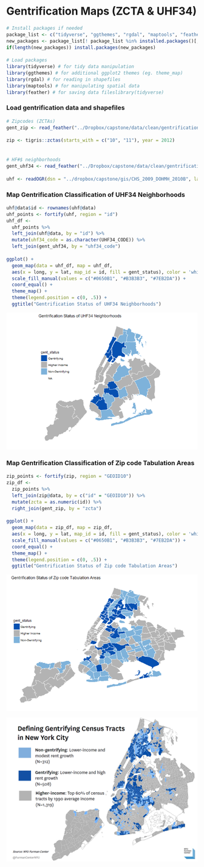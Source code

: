 Gentrification Maps (ZCTA & UHF34)
================

``` r
# Install packages if needed
package_list <- c("tidyverse", "ggthemes", "rgdal", "maptools", "feather")
new_packages <- package_list[! package_list %in% installed.packages()[,"Package"]]
if(length(new_packages)) install.packages(new_packages)

# Load packages
library(tidyverse) # for tidy data manipulation
library(ggthemes) # for additional ggplot2 themes (eg. theme_map)
library(rgdal) # for reading in shapefiles
library(maptools) # for manipulating spatial data
library(feather) # for saving data fileslibrary(tidyverse)
```

### Load gentrification data and shapefiles

``` r
# Zipcodes (ZCTAs)
gent_zip <- read_feather("../Dropbox/capstone/data/clean/gentrification/gent_zip.feather")

zip <- tigris::zctas(starts_with = c("10", "11"), year = 2012)


# HF#$ neighborhoods
gent_uhf34 <- read_feather("../Dropbox/capstone/data/clean/gentrification/gent_uhf34.feather")

uhf <- readOGR(dsn = "../dropbox/capstone/gis/CHS_2009_DOHMH_2010B", layer = "CHS_2009_DOHMH_2010B", verbose = FALSE)
```

### Map Gentrification Classification of UHF34 Neighborhoods

``` r
uhf@data$id <- rownames(uhf@data)
uhf_points <- fortify(uhf, region = "id")
uhf_df <- 
  uhf_points %>% 
  left_join(uhf@data, by = "id") %>% 
  mutate(uhf34_code = as.character(UHF34_CODE)) %>% 
  left_join(gent_uhf34, by = "uhf34_code")

ggplot() +
  geom_map(data = uhf_df, map = uhf_df,
  aes(x = long, y = lat, map_id = id, fill = gent_status), color = 'white', size = 0.25) +
  scale_fill_manual(values = c("#0650B1", "#B3B3B3", "#7EB2DA")) +
  coord_equal() +
  theme_map() + 
  theme(legend.position = c(0, .5)) +
  ggtitle("Gentrification Status of UHF34 Neighborhoods")
```

![](gentrification_maps_files/figure-markdown_github/unnamed-chunk-3-1.png)

### Map Gentrification Classification of Zip code Tabulation Areas

``` r
zip_points <- fortify(zip, region = "GEOID10")
zip_df <- 
  zip_points %>% 
  left_join(zip@data, by = c("id" = "GEOID10")) %>% 
  mutate(zcta = as.numeric(id)) %>% 
  right_join(gent_zip, by = "zcta")

ggplot() +
  geom_map(data = zip_df, map = zip_df,
  aes(x = long, y = lat, map_id = id, fill = gent_status), color = 'white', size = 0.25) +
  scale_fill_manual(values = c("#0650B1", "#B3B3B3", "#7EB2DA")) +
  coord_equal() +
  theme_map() +
  theme(legend.position = c(0, .5)) +
  ggtitle("Gentrification Status of Zip code Tabulation Areas")
```

![](gentrification_maps_files/figure-markdown_github/unnamed-chunk-4-1.png)

![](./fc_tract_gent_map.png)
